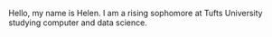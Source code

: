 Hello, my name is Helen. I am a rising sophomore at Tufts University studying computer and data science.